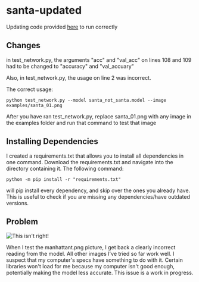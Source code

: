 # santa-updated
Updating code provided [here](https://www.pyimagesearch.com/2017/12/11/image-classification-with-keras-and-deep-learning/) to run correctly

## Changes

in test_network.py, the arguments "acc" and "val_acc" on lines 108 and 109 had to be changed to "accuracy" and "val_accuary"

Also, in test_network.py, the usage on line 2 was incorrect. 

The correct usage:  
  
```python test_network.py --model santa_not_santa.model --image examples/santa_01.png```  
  
After you have ran test_network.py, replace santa_01.png with any image in the examples folder and run that command to test that image 


## Installing Dependencies 
I created a requirements.txt that allows you to install all dependencies in one command. 
Download the requirements.txt and navigate into the directory containing it. The following command:  
  
```python -m pip install -r "requirements.txt"```  
  
will pip install every dependency, and skip over the ones you already have. This is useful to check if you are missing any dependencies/have outdated versions. 

## Problem 

![This isn't right!](machine_learning_bad.png)

When I test the manhattant.png picture, I get back a clearly incorrect reading from the model. All other images I've tried so far work well. I suspect that my computer's specs have something to do with it. Certain libraries won't load for me because my computer isn't good enough, potentially making the model less accurate.  This issue is a work in progress. 
